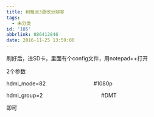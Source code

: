 ```yaml
---
title: 树莓派3更改分辨率
tags:
  - 未分类
id: '185'
abbrlink: 886412846
date: 2016-11-25 13:59:00
---
```


刷好后，进SD卡，里面有个config文件，用notepad++打开

  

2个参数

hdmi\_mode=82                                #1080p

hdmi\_group=2                                       #DMT

  

  

即可
